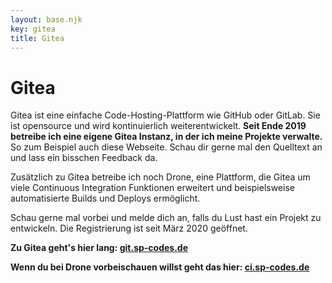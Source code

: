 ```yaml
---
layout: base.njk
key: gitea
title: Gitea
---
```

# Gitea

Gitea ist eine einfache Code-Hosting-Plattform wie GitHub oder GitLab. 
Sie ist opensource und wird kontinuierlich weiterentwickelt.
__Seit Ende 2019 betreibe ich eine eigene Gitea Instanz, in der ich meine Projekte verwalte.__ 
So zum Beispiel auch diese Webseite.
Schau dir gerne mal den Quelltext an und lass ein bisschen Feedback da.

Zusätzlich zu Gitea betreibe ich noch Drone, eine Plattform, die Gitea um viele Continuous Integration Funktionen erweitert und beispielsweise automatisierte Builds und Deploys ermöglicht.

Schau gerne mal vorbei und melde dich an, falls du Lust hast ein Projekt zu entwickeln. Die Registrierung ist seit März 2020 geöffnet.

__Zu Gitea geht's hier lang: [git.sp-codes.de](https://git.sp-codes.de)__

__Wenn du bei Drone vorbeischauen willst geht das hier: [ci.sp-codes.de](https://ci.sp-codes.de)__
